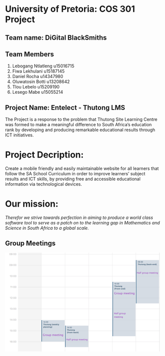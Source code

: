 # University of Pretoria: COS 301 Project 
## Team name: DiGital BlackSmiths
## Team Members

1. Lebogang Ntlatleng		u15016715	
2. Fiwa	Lekhulani		u15187145	
3. Daniel	 Rocha		u14347980
4. Oluwatosin Botti		u13208642	
5. Tlou Lebelo			u15209190	
6. Lesego Mabe		u15055214 

## Project Name: Entelect - Thutong LMS
The Project is a response to the problem that Thutong Site Learning Centre was formed to make a meaningful difference to South Africa’s education rank by developing and producing remarkable educational results through ICT initiatives.
# Project Decription: 
Create a mobile friendly and easily maintainable website for all learners that follow the SA School Curriculum in order to improve learners’ subject results and ICT skills, by providing free and accessible educational information via technological devices.

# Our mission: 
*Therefor we strive towards perfection in aiming to produce a world class software tool to serve as a patch on to the learning gap in Mathematics and Science in South Africa to a global scale.*	

## Group Meetings 

![alt text](https://github.com/DannR11/DiGital-BlackSmiths/blob/master/Meeting%20time%20table.png)
